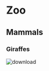 # Zoo 
## Mammals
### Giraffes
![download](https://github.com/user-attachments/assets/a90b74c0-75e0-4bbd-ac2d-7bbfd338c13f)
